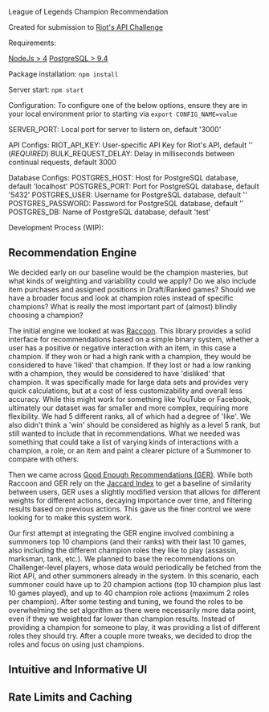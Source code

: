 League of Legends Champion Recommendation

Created for submission to [Riot's API Challenge](https://developer.riotgames.com/discussion/announcements/show/eoq3tZd1)

Requirements:

[NodeJs > 4](https://nodejs.org/en/)
[PostgreSQL > 9.4](http://www.postgresql.org/)

Package installation:
`npm install`

Server start:
`npm start`

Configuration:
To configure one of the below options, ensure they are in your local environment prior to starting via `export CONFIG_NAME=value`

SERVER_PORT: Local port for server to listern on, default '3000'

API Configs:
RIOT_API_KEY: User-specific API Key for Riot's API, default '' (*REQUIRED*)
BULK_REQUEST_DELAY: Delay in milliseconds between continual requests, default 3000

Database Configs:
POSTGRES_HOST: Host for PostgreSQL database, default 'localhost'
POSTGRES_PORT: Port for PostgreSQL database, default '5432'
POSTGRES_USER: Username for PostgreSQL database, default ''
POSTGRES_PASSWORD: Password for PostgreSQL database, default ''
POSTGRES_DB: Name of PostgreSQL database, default 'test'



Development Process (WIP):

## Recommendation Engine

We decided early on our baseline would be the champion masteries, but what kinds of weighting and variability could we apply? Do we also include item purchases and assigned positions in Draft/Ranked games? Should we have a broader focus and look at champion roles instead of specific champions? What is really the most important part of (almost) blindly choosing a champion?

The initial engine we looked at was [Raccoon](https://github.com/guymorita/recommendationRaccoon). This library provides a solid interface for recommendations based on a simple binary system, whether a user has a positive or negative interaction with an item, in this case a champion. If they won or had a high rank with a champion, they would be considered to have 'liked' that champion. If they lost or had a low ranking with a champion, they would be considered to have 'disliked' that champion. It was specifically made for large data sets and provides very quick calculations, but at a cost of less customizability and overall less accuracy. While this might work for something like YouTube or Facebook, ultimately our dataset was far smaller and more complex, requiring more flexibility. We had 5 different ranks, all of which had a degree of 'like'. We also didn't think a 'win' should be considered as highly as a level 5 rank, but still wanted to include that in recommendations. What we needed was something that could take a list of varying kinds of interactions with a champion, a role, or an item and paint a clearer picture of a Summoner to compare with others.

Then we came across [Good Enough Recommendations (GER)](https://github.com/grahamjenson/ger). While both Raccoon and GER rely on the [Jaccard Index](https://en.wikipedia.org/wiki/Jaccard_index) to get a baseline of similarity between users, GER uses a slightly modified version that allows for different weights for different actions, decaying importance over time, and filtering results based on previous actions. This gave us the finer control we were looking for to make this system work.

Our first attempt at integrating the GER engine involved combining a summoners top 10 champions (and their ranks) with their last 10 games, also including the different champion roles they like to play (assassin, marksman, tank, etc.). We planned to base the recommendations on Challenger-level players, whose data would periodically be fetched from the Riot API, and other summoners already in the system. In this scenario, each summoner could have up to 20 champion actions (top 10 champion plus last 10 games played), and up to 40 champion role actions (maximum 2 roles per champion). After some testing and tuning, we found the roles to be overwhelming the set algorithm as there were necessarily more data point, even if they we weighted far lower than champion results. Instead of providing a champion for someone to play, it was providing a list of different roles they should try. After a couple more tweaks, we decided to drop the roles and focus on using just champions.

## Intuitive and Informative UI

## Rate Limits and Caching
